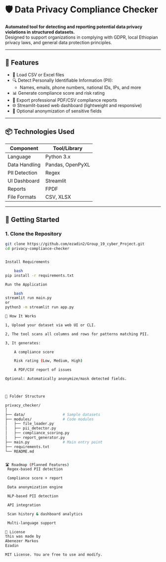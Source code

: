 # 🛡️ Data Privacy Compliance Checker

**Automated tool for detecting and reporting potential data privacy violations in structured datasets.**  
Designed to support organizations in complying with GDPR, local Ethiopian privacy laws, and general data protection principles.

---

## 🚀 Features

- 📂 Load CSV or Excel files
- 🔍 Detect Personally Identifiable Information (PII):
  - Names, emails, phone numbers, national IDs, IPs, and more
- 📊 Generate compliance score and risk rating
- 📝 Export professional PDF/CSV compliance reports
- 🌐 Streamlit-based web dashboard (lightweight and responsive)
- 🔐 Optional anonymization of sensitive fields

---

## 📦 Technologies Used

| Component      | Tool/Library           |
|----------------|------------------------|
| Language       | Python 3.x             |
| Data Handling  | Pandas, OpenPyXL       |
| PII Detection  | Regex                  |
| UI Dashboard   | Streamlit              |
| Reports        | FPDF                   |
| File Formats   | CSV, XLSX              |

---

## 🧪 Getting Started

### 1. Clone the Repository
```bash
git clone https://github.com/ezadin2/Group_19_cyber_Project.git
cd privacy-compliance-checker


Install Requirements

    bash
pip install -r requirements.txt

Run the Application

    bash
streamlit run main.py
or
python3 -m streamlit run app.py

🧠 How It Works

1, Upload your dataset via web UI or CLI.

2, The tool scans all columns and rows for patterns matching PII.

3, It generates:

    A compliance score

    Risk rating (Low, Medium, High)

    A PDF/CSV report of issues

Optional: Automatically anonymize/mask detected fields.



📁 Folder Structure

privacy_checker/
│
├── data/                 # Sample datasets
├── modules/              # Code modules
│   ├── file_loader.py
│   ├── pii_detector.py
│   ├── compliance_scoring.py
│   ├── report_generator.py
├── main.py               # Main entry point
├── requirements.txt
└── README.md


🛣️ Roadmap (Planned Features)
 Regex-based PII detection

 Compliance score + report

 Data anonymization engine

 NLP-based PII detection

 API integration

 Scan history & dashboard analytics

 Multi-language support

📃 License
this was made by
Abenezer Markos
Ezadin

MIT License. You are free to use and modify.


